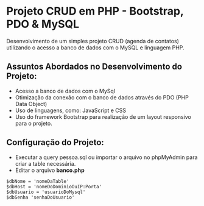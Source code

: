 # Projeto CRUD em PHP - Bootstrap, PDO & MySQL

Desenvolvimento de um simples projeto CRUD (agenda de contatos) utilizando o acesso a banco de dados com o MySQL e linguagem PHP.

## Assuntos Abordados no Desenvolvimento do Projeto:

- Acesso a banco de dados com o MySql
- Otimização da conexão com o banco de dados através do PDO (PHP Data Object)
- Uso de linguagens, como: JavaScript e CSS
- Uso do framework Bootstrap para realização de um layout responsivo para o projeto.

## Configuração do Projeto:

- Executar a query pessoa.sql ou importar o arquivo no phpMyAdmin para criar a table necessária.
- Editar o arquivo **banco.php**

```
$dbNome = 'nomeDaTable'
$dbHost = 'nomeDoDominioOuIP:Porta'
$dbUsuario = 'usuarioDoMysql'
$dbSenha 'senhaDoUsuario'

```
